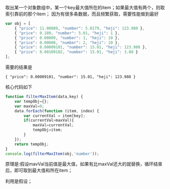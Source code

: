 取出某一个对象数组中，某一个key最大值所在的item；如果最大值有两个，则取索引靠前的那个item；
因为有很多条数据，而且频繁获取，需要性能做到最好

```javascript
var obj = [
    { "price": 11.00089, "number": 5.0179, "heji": 123.980 },
    { "price": 0.189, "number": 5.01, "heji": 1 },
    { "price": 0.00009, "number": 1, "heji": 10 },
    { "price": 0.00008, "number": 2, "heji": 10 },
    { "price": 0.00009101, "number": 15.01, "heji": 123.980 },
    { "price": 0.00109102, "number": 15.01, "heji": 3.08 }
];
```

需要的结果是

`{ "price": 0.00009101, "number": 15.01, "heji": 123.980 }`

核心代码如下

```javascript
function filterMaxItem(data,key) {
    var tempObj={};
    var maxVal=0;
    data.forEach(function (item, index) {
        var currentVal = item[key];
        if(currentVal>maxVal){
            maxVal=currentVal;
            tempObj=item;
        }
    });
    return tempObj;
}
console.log(filterMaxItem(obj,'number'));
```

原理是:假设mavVal当前值是最大值，如果有比maxVal还大的就替换，循环结束后，即可取到最大值和所在item；

利用是假设；